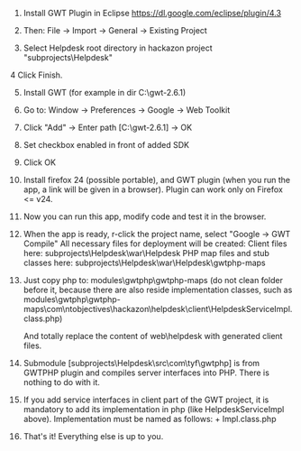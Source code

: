 1. Install GWT Plugin in Eclipse
    https://dl.google.com/eclipse/plugin/4.3

2. Then: File -> Import -> General -> Existing Project

3. Select Helpdesk root directory in hackazon project "subprojects\Helpdesk"

4 Click Finish.

5. Install GWT (for example in dir C:\gwt-2.6.1)

6. Go to: Window -> Preferences -> Google -> Web Toolkit

7. Click "Add" -> Enter path [C:\gwt-2.6.1] -> OK

8. Set checkbox enabled in front of added SDK

9. Click OK

10. Install firefox 24 (possible portable), and GWT plugin (when you run the app, 
    a link will be given in a browser). Plugin can work only on Firefox <= v24.

11. Now you can run this app, modify code and test it in the browser.

12. When the app is ready, r-click the project name, select "Google -> GWT Compile"
    All necessary files for deployment will be created:
        Client files here: subprojects\Helpdesk\war\Helpdesk
        PHP map files and stub classes here: subprojects\Helpdesk\war\Helpdesk\gwtphp-maps
    
13. Just copy php to: modules\gwtphp\gwtphp-maps (do not clean folder before it, 
        because there are also reside implementation classes, such as 
        modules\gwtphp\gwtphp-maps\com\ntobjectives\hackazon\helpdesk\client\HelpdeskServiceImpl.class.php)
        
    And totally replace the content of web\helpdesk with generated client files.
    
14. Submodule [subprojects\Helpdesk\src\com\tyf\gwtphp] is from GWTPHP plugin and compiles
    server interfaces into PHP. There is nothing to do with it. 
    
15. If you add service interfaces in client part of the GWT project, it is mandatory to 
    add its implementation in php (like HelpdeskServiceImpl above).
    Implementation must be named as follows: <ServiceName> + Impl.class.php
    
16. That's it! Everything else is up to you.
    
    